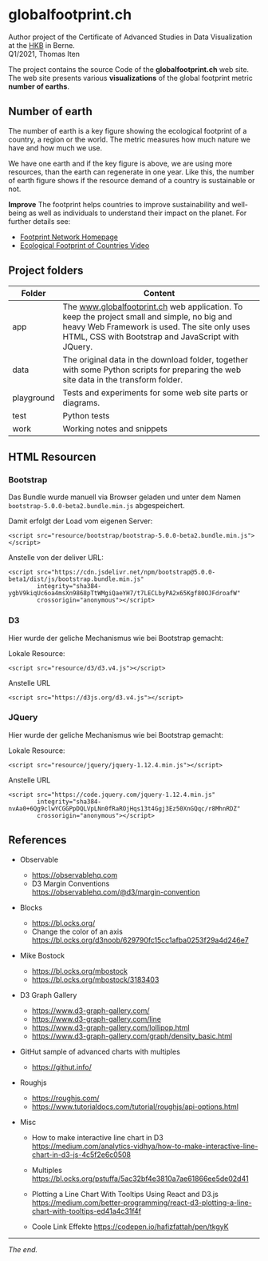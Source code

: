 # globalfootprint.ch 
Author project  of the Certificate of Advanced Studies in Data Visualization at the <a href="https://www.hkb.bfh.ch/" target="_blank">HKB</a> in Berne.<br />Q1/2021, Thomas Iten


The project contains the source Code of the **globalfootprint.ch** web site. The web site presents various **visualizations** of the global footprint metric **number of earths**. 


## Number of earth

The number of earth is a key figure showing the ecological footprint of a country, a region or the world. The metric measures how much nature we have and how much we use.

We have one earth and if the key figure is above, we are using more resources, than the earth can regenerate in one year. Like this, the number of earth figure shows if the resource demand of a country is sustainable or not.

**Improve**
The footprint helps countries to improve sustainability and well-being as well as individuals to understand their impact on the planet. For further details see:
- [Footprint Network Homepage](https://www.footprintnetwork.org/)
- [Ecological Footprint of Countries Video](https://www.overshootday.org/lesson-what-day-is-earth-overshootday-2017)

    
    

## Project folders

Folder       | Content
------------ | -----------------------------------------------------------------
app          | The www.globalfootprint.ch web application. To keep the project small and simple, no big and heavy Web Framework is used. The site only uses HTML, CSS with Bootstrap and JavaScript with JQuery.
data         |  The original data in the download folder, together with some Python scripts for preparing the web site data in the transform folder.     
playground   | Tests and experiments for some web site parts or diagrams. 
test         | Python tests
work         | Working notes and snippets
  

## HTML Resourcen

### Bootstrap
Das Bundle wurde manuell via Browser geladen und unter dem Namen
`bootstrap-5.0.0-beta2.bundle.min.js` abgespeichert. 

Damit erfolgt der Load vom eigenen Server:
```
<script src="resource/bootstrap/bootstrap-5.0.0-beta2.bundle.min.js"></script>
```

Anstelle von der deliver URL:
```
<script src="https://cdn.jsdelivr.net/npm/bootstrap@5.0.0-beta1/dist/js/bootstrap.bundle.min.js"
        integrity="sha384-ygbV9kiqUc6oa4msXn9868pTtWMgiQaeYH7/t7LECLbyPA2x65Kgf80OJFdroafW"
        crossorigin="anonymous"></script>
```

### D3 
Hier wurde der geliche Mechanismus wie bei Bootstrap gemacht:

Lokale Resource:
```
<script src="resource/d3/d3.v4.js"></script>
```

Anstelle URL
```
<script src="https://d3js.org/d3.v4.js"></script>
```

### JQuery 
Hier wurde der geliche Mechanismus wie bei Bootstrap gemacht:

Lokale Resource:
```
<script src="resource/jquery/jquery-1.12.4.min.js"></script>
```

Anstelle URL
```
<script src="https://code.jquery.com/jquery-1.12.4.min.js"
        integrity="sha384-nvAa0+6Qg9clwYCGGPpDQLVpLNn0fRaROjHqs13t4Ggj3Ez50XnGQqc/r8MhnRDZ"
        crossorigin="anonymous"></script>
```

## References

- Observable
  - https://observablehq.com
  - D3 Margin Conventions<br />
    https://observablehq.com/@d3/margin-convention

- Blocks
  - https://bl.ocks.org/
  - Change the color of an axis<br /> 
    https://bl.ocks.org/d3noob/629790fc15cc1afba0253f29a4d246e7
  
- Mike Bostock
  - https://bl.ocks.org/mbostock
  - https://bl.ocks.org/mbostock/3183403

- D3 Graph Gallery<br /> 
  - https://www.d3-graph-gallery.com/
  - https://www.d3-graph-gallery.com/line
  - https://www.d3-graph-gallery.com/lollipop.html
  - https://www.d3-graph-gallery.com/graph/density_basic.html

- GitHut sample of advanced charts with multiples
  - https://githut.info/
   
- Roughjs   
  - https://roughjs.com/
  - https://www.tutorialdocs.com/tutorial/roughjs/api-options.html
   
- Misc
  - How to make interactive line chart in D3<br /> 
    https://medium.com/analytics-vidhya/how-to-make-interactive-line-chart-in-d3-js-4c5f2e6c0508 

  - Multiples<br />
    https://bl.ocks.org/pstuffa/5ac32bf4e3810a7ae61866ee5de02d41
  
  - Plotting a Line Chart With Tooltips Using React and D3.js<br />
    https://medium.com/better-programming/react-d3-plotting-a-line-chart-with-tooltips-ed41a4c31f4f

  - Coole Link Effekte
    https://codepen.io/hafizfattah/pen/tkgyK 
    

---
_The end._